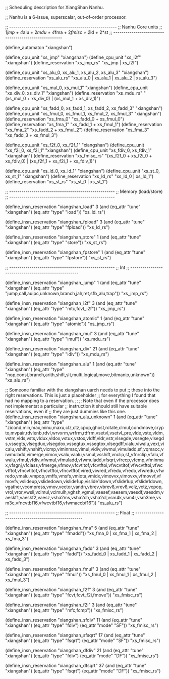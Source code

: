 ;; Scheduling description for XiangShan Nanhu.

;; Nanhu is a 6-issue, superscalar, out-of-order processor.

;; -----------------------------------------------------
;; Nanhu Core units
;; 1*jmp + 4*alu + 2*mdu + 4*fma + 2*fmisc + 2*ld + 2*st
;; -----------------------------------------------------

(define_automaton "xiangshan")

(define_cpu_unit "xs_jmp" "xiangshan")
(define_cpu_unit "xs_i2f" "xiangshan")
(define_reservation "xs_jmp_rs" "xs_jmp | xs_i2f")

(define_cpu_unit "xs_alu_0, xs_alu_1, xs_alu_2, xs_alu_3" "xiangshan")
(define_reservation "xs_alu_rs"
  "xs_alu_0 | xs_alu_1 | xs_alu_2 | xs_alu_3")

(define_cpu_unit "xs_mul_0, xs_mul_1" "xiangshan")
(define_cpu_unit "xs_div_0, xs_div_1" "xiangshan")
(define_reservation "xs_mdu_rs"
  "(xs_mul_0 + xs_div_0) | (xs_mul_1 + xs_div_1)")

(define_cpu_unit "xs_fadd_0, xs_fadd_1, xs_fadd_2, xs_fadd_3" "xiangshan")
(define_cpu_unit "xs_fmul_0, xs_fmul_1, xs_fmul_2, xs_fmul_3" "xiangshan")
(define_reservation "xs_fma_0" "xs_fadd_0 + xs_fmul_0")
(define_reservation "xs_fma_1" "xs_fadd_1 + xs_fmul_1")
(define_reservation "xs_fma_2" "xs_fadd_2 + xs_fmul_2")
(define_reservation "xs_fma_3" "xs_fadd_3 + xs_fmul_3")

(define_cpu_unit "xs_f2f_0, xs_f2f_1" "xiangshan")
(define_cpu_unit "xs_f2i_0, xs_f2i_1" "xiangshan")
(define_cpu_unit "xs_fdiv_0, xs_fdiv_1" "xiangshan")
(define_reservation "xs_fmisc_rs"
  "(xs_f2f_0 + xs_f2i_0 + xs_fdiv_0) | (xs_f2f_1 + xs_f2i_1 + xs_fdiv_1)")

(define_cpu_unit "xs_ld_0, xs_ld_1" "xiangshan")
(define_cpu_unit "xs_st_0, xs_st_1" "xiangshan")
(define_reservation "xs_ld_rs" "xs_ld_0 | xs_ld_1")
(define_reservation "xs_st_rs" "xs_st_0 | xs_st_1")

;; ----------------------------------------------------
;; Memory (load/store)
;; ----------------------------------------------------

(define_insn_reservation "xiangshan_load" 3
  (and (eq_attr "tune" "xiangshan")
       (eq_attr "type" "load"))
  "xs_ld_rs")

(define_insn_reservation "xiangshan_fpload" 3
  (and (eq_attr "tune" "xiangshan")
       (eq_attr "type" "fpload"))
  "xs_ld_rs")

(define_insn_reservation "xiangshan_store" 1
  (and (eq_attr "tune" "xiangshan")
       (eq_attr "type" "store"))
  "xs_st_rs")

(define_insn_reservation "xiangshan_fpstore" 1
  (and (eq_attr "tune" "xiangshan")
       (eq_attr "type" "fpstore"))
  "xs_st_rs")

;; ----------------------------------------------------
;; Int
;; ----------------------------------------------------

(define_insn_reservation "xiangshan_jump" 1
  (and (eq_attr "tune" "xiangshan")
       (eq_attr "type" "jump,call,auipc,unknown,branch,jalr,ret,sfb_alu,trap"))
  "xs_jmp_rs")

(define_insn_reservation "xiangshan_i2f" 3
  (and (eq_attr "tune" "xiangshan")
       (eq_attr "type" "mtc,fcvt_i2f"))
  "xs_jmp_rs")

(define_insn_reservation "xiangshan_atomic" 1
  (and (eq_attr "tune" "xiangshan")
       (eq_attr "type" "atomic"))
  "xs_jmp_rs")

(define_insn_reservation "xiangshan_mul" 3
  (and (eq_attr "tune" "xiangshan")
       (eq_attr "type" "imul"))
  "xs_mdu_rs")

(define_insn_reservation "xiangshan_div" 21
  (and (eq_attr "tune" "xiangshan")
       (eq_attr "type" "idiv"))
  "xs_mdu_rs")

(define_insn_reservation "xiangshan_alu" 1
  (and (eq_attr "tune" "xiangshan")
       (eq_attr "type" "nop,const,branch,arith,shift,slt,multi,logical,move,bitmanip,unknown"))
  "xs_alu_rs")

;; Someone familiar with the xiangshan uarch needs to put
;; these into the right reservations.  This is just a placeholder
;; for everything I found that had no mapping to a reservation.
;;
;; Note that even if the processor does not implementat a particular
;; instruction it should still have suitable reservations, even if
;; they are just dummies like this one.
(define_insn_reservation "xiangshan_alu_unknown" 1
  (and (eq_attr "tune" "xiangshan")
       (eq_attr "type" "zicond,min,max,minu,maxu,clz,ctz,cpop,ghost,rotate,clmul,condmove,crypto,mvpair,rdvlenb,rdvl,wrvxrm,wrfrm,rdfrm,vsetvl,vsetvl_pre,vlde,vste,vldm,vstm,vlds,vsts,vldux,vldox,vstux,vstox,vldff,vldr,vstr,vlsegde,vssegte,vlsegds,vssegts,vlsegdux,vlsegdox,vssegtux,vssegtox,vlsegdff,vialu,viwalu,vext,vicalu,vshift,vnshift,vicmp,viminmax,vimul,vidiv,viwmul,vimuladd,sf_vqmacc,viwmuladd,vimerge,vimov,vsalu,vaalu,vsmul,vsshift,vnclip,sf_vfnrclip,vfalu,vfwalu,vfmul,vfdiv,vfwmul,vfmuladd,vfwmuladd,vfsqrt,vfrecp,vfcmp,vfminmax,vfsgnj,vfclass,vfmerge,vfmov,vfcvtitof,vfcvtftoi,vfwcvtitof,vfwcvtftoi,vfwcvtftof,vfncvtitof,vfncvtftoi,vfncvtftof,vired,viwred,vfredu,vfredo,vfwredu,vfwredo,vmalu,vmpop,vmffs,vmsfs,vmiota,vmidx,vimovvx,vimovxv,vfmovvf,vfmovfv,vslideup,vslidedown,vislide1up,vislide1down,vfslide1up,vfslide1down,vgather,vcompress,vmov,vector,vandn,vbrev,vbrev8,vrev8,vclz,vctz,vcpop,vrol,vror,vwsll,vclmul,vclmulh,vghsh,vgmul,vaesef,vaesem,vaesdf,vaesdm,vaeskf1,vaeskf2,vaesz,vsha2ms,vsha2ch,vsha2cl,vsm4k,vsm4r,vsm3me,vsm3c,vfncvtbf16,vfwcvtbf16,vfwmaccbf16"))
  "xs_alu_rs")

;; ----------------------------------------------------
;; Float
;; ----------------------------------------------------


(define_insn_reservation "xiangshan_fma" 5
  (and (eq_attr "tune" "xiangshan")
       (eq_attr "type" "fmadd"))
  "xs_fma_0 | xs_fma_1 | xs_fma_2 | xs_fma_3")

(define_insn_reservation "xiangshan_fadd" 3
  (and (eq_attr "tune" "xiangshan")
       (eq_attr "type" "fadd"))
  "xs_fadd_0 | xs_fadd_1 | xs_fadd_2 | xs_fadd_3")

(define_insn_reservation "xiangshan_fmul" 3
  (and (eq_attr "tune" "xiangshan")
       (eq_attr "type" "fmul"))
  "xs_fmul_0 | xs_fmul_1 | xs_fmul_2 | xs_fmul_3")

(define_insn_reservation "xiangshan_f2f" 3
  (and (eq_attr "tune" "xiangshan")
       (eq_attr "type" "fcvt,fcvt_f2i,fmove"))
  "xs_fmisc_rs")

(define_insn_reservation "xiangshan_f2i" 3
  (and (eq_attr "tune" "xiangshan")
       (eq_attr "type" "mfc,fcmp"))
  "xs_fmisc_rs")

(define_insn_reservation "xiangshan_sfdiv" 11
  (and (eq_attr "tune" "xiangshan")
       (eq_attr "type" "fdiv")
       (eq_attr "mode" "SF"))
  "xs_fmisc_rs")

(define_insn_reservation "xiangshan_sfsqrt" 17
  (and (eq_attr "tune" "xiangshan")
       (eq_attr "type" "fsqrt")
       (eq_attr "mode" "SF"))
  "xs_fmisc_rs")

(define_insn_reservation "xiangshan_dfdiv" 21
  (and (eq_attr "tune" "xiangshan")
       (eq_attr "type" "fdiv")
       (eq_attr "mode" "DF"))
  "xs_fmisc_rs")

(define_insn_reservation "xiangshan_dfsqrt" 37
  (and (eq_attr "tune" "xiangshan")
       (eq_attr "type" "fsqrt")
       (eq_attr "mode" "DF"))
  "xs_fmisc_rs")
